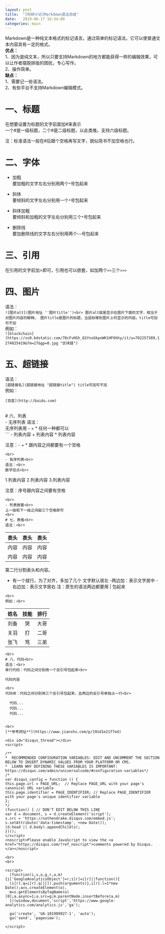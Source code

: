 ```yaml
---
layout: post
title:  "[科研小记]Markdown语法总结"
date:   2019-06-17 16:34:00
categories: main
---
```



Markdown是一种纯文本格式的标记语言。通过简单的标记语法，它可以使普通文本内容具有一定的格式。
<br>
**优点：**
<br>
1、因为是纯文本，所以只要支持Markdown的地方都能获得一样的编辑效果，可以让作者摆脱排版的困扰，专心写作。
<br>
2、操作简单。
<br>
**缺点：**
<br>
1、需要记一些语法。
<br>
2、有些平台不支持Markdown编辑模式。
<br>
# 一、标题<br>
在想要设置为标题的文字前面加#来表示<br>
一个#是一级标题，二个#是二级标题，以此类推。支持六级标题。<br>

注：标准语法一般在#后跟个空格再写文字，貌似简书不加空格也行。<br>

# 二、字体<br>
- 加粗<br>
要加粗的文字左右分别用两个`*`号包起来<br>

- 斜体<br>
要倾斜的文字左右分别用一个`*`号包起来<br>

- 斜体加粗<br>
要倾斜和加粗的文字左右分别用三个`*`号包起来<br>

- 删除线<br>
要加删除线的文字左右分别用两个`~~`号包起来<br>

# 三、引用<br>
在引用的文字前加>即可，引用也可以嵌套，如加两个`>>`三个`>>>`

# 四、图片<br>
语法：<br>
`
![图片alt](图片地址 ''图片title'')<br>
图片alt就是显示在图片下面的文字，相当于对图片内容的解释。
图片title是图片的标题，当鼠标移到图片上时显示的内容。title可加可不加
`
<br>
例如：<br>
`
![blockchain](https://ss0.bdstatic.com/70cFvHSh_Q1YnxGkpoWK1HF6hhy/it/u=702257389,1274025419&fm=27&gp=0.jpg "区块链")
`
<br>
# 五、超链接<br>
语法：<br>
`
[超链接名](超链接地址 "超链接title")
title可加可不加
`
<br>
例如：<br>
```
[百度](http://baidu.com)
```
<br>
# 六、列表<br>
- 无序列表
语法：<br>
无序列表用 - + * 任何一种都可以<br>
```
- 列表内容
+ 列表内容
* 列表内容

注意：- + * 跟内容之间都要有一个空格
```
<br>
- 有序列表<br>
语法：<br>
数字加点<br>
```
1.列表内容
2.列表内容
3.列表内容

注意：序号跟内容之间要有空格
```
<br>
- 列表嵌套<br>
上一级和下一级之间敲三个空格即可
<br>
# 七、表格<br>
语法：<br>
```
表头|表头|表头
---|:--:|---:
内容|内容|内容
内容|内容|内容

第二行分割表头和内容。
- 有一个就行，为了对齐，多加了几个
文字默认居左
-两边加：表示文字居中
-右边加：表示文字居右
注：原生的语法两边都要用 | 包起来
```
<br>
例如：<br>
```
姓名|技能|排行
--|:--:|--:
刘备|哭|大哥
关羽|打|二哥
张飞|骂|三弟
```
<br>
# 八、代码<br>
语法：<br>
单行代码：代码之间分别用一个反引号包起来<br>
```
`代码内容`
```
<br>
代码块：代码之间分别用三个反引号包起来，且两边的反引号单独占一行<br>
```
```
  代码...
  代码...
  代码...
```
```

<br>
[**参考网址**](https://www.jianshu.com/p/191d1e21f7ed)

<div id="disqus_thread"></div>
<script>

/**
*  RECOMMENDED CONFIGURATION VARIABLES: EDIT AND UNCOMMENT THE SECTION BELOW TO INSERT DYNAMIC VALUES FROM YOUR PLATFORM OR CMS.
*  LEARN WHY DEFINING THESE VARIABLES IS IMPORTANT: https://disqus.com/admin/universalcode/#configuration-variables*/
/*
var disqus_config = function () {
this.page.url = PAGE_URL;  // Replace PAGE_URL with your page's canonical URL variable
this.page.identifier = PAGE_IDENTIFIER; // Replace PAGE_IDENTIFIER with your page's unique identifier variable
};
*/
(function() { // DON'T EDIT BELOW THIS LINE
var d = document, s = d.createElement('script');
s.src = 'https://nathendrake.disqus.com/embed.js';
s.setAttribute('data-timestamp', +new Date());
(d.head || d.body).appendChild(s);
})();
</script>
<noscript>Please enable JavaScript to view the <a href="https://disqus.com/?ref_noscript">comments powered by Disqus.</a></noscript>

<br>
<br>

<script>
  (function(i,s,o,g,r,a,m){i['GoogleAnalyticsObject']=r;i[r]=i[r]||function(){
  (i[r].q=i[r].q||[]).push(arguments)},i[r].l=1*new Date();a=s.createElement(o),
  m=s.getElementsByTagName(o)[0];a.async=1;a.src=g;m.parentNode.insertBefore(a,m)
  })(window,document,'script','https://www.google-analytics.com/analytics.js','ga');

  ga('create', 'UA-101909927-1', 'auto');
  ga('send', 'pageview');

</script>